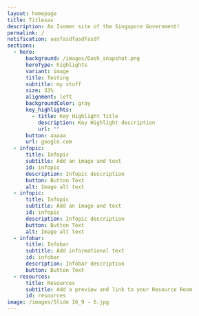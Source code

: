 ```yaml
---
layout: homepage
title: Titlesas
description: An Isomer site of the Singapore Government!
permalink: /
notification: aasfasdfasdfasdf
sections:
  - hero:
      background: /images/Dash_snapshot.png
      heroType: highlights
      variant: image
      title: Testing
      subtitle: my stuff
      size: 33%
      alignment: left
      backgroundColor: gray
      key_highlights:
        - title: Key Highlight Title
          description: Key Highlight description
          url: ""
      button: aaaaa
      url: google.com
  - infopic:
      title: Infopic
      subtitle: Add an image and text
      id: infopic
      description: Infopic description
      button: Button Text
      alt: Image alt text
  - infopic:
      title: Infopic
      subtitle: Add an image and text
      id: infopic
      description: Infopic description
      button: Button Text
      alt: Image alt text
  - infobar:
      title: Infobar
      subtitle: Add informational text
      id: infobar
      description: Infobar description
      button: Button Text
  - resources:
      title: Resources
      subtitle: Add a preview and link to your Resource Room
      id: resources
image: /images/Slide 16_9 - 6.jpg
---
```

